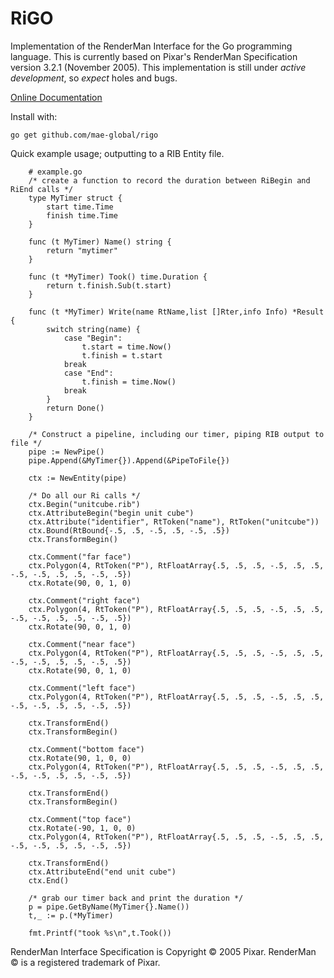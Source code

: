 # RiGO
Implementation of the RenderMan Interface for the Go programming language. This is currently 
based on Pixar's RenderMan Specification version 3.2.1 (November 2005). This implementation 
is still under *active development*, so *expect* holes and bugs. 

[Online Documentation](https://godoc.org/github.com/mae-global/rigo)

Install with:

    go get github.com/mae-global/rigo

Quick example usage; outputting to a RIB Entity file. 

		# example.go
		/* create a function to record the duration between RiBegin and RiEnd calls */
		type MyTimer struct {
			start time.Time
			finish time.Time
		}

		func (t MyTimer) Name() string {
			return "mytimer"
		}

		func (t *MyTimer) Took() time.Duration {
			return t.finish.Sub(t.start)
		}

		func (t *MyTimer) Write(name RtName,list []Rter,info Info) *Result {
			switch string(name) {
				case "Begin":
					t.start = time.Now()
					t.finish = t.start
				break
				case "End":
					t.finish = time.Now()
				break
			}
			return Done()
		}

		/* Construct a pipeline, including our timer, piping RIB output to file */
		pipe := NewPipe()
		pipe.Append(&MyTimer{}).Append(&PipeToFile{})

		ctx := NewEntity(pipe)

		/* Do all our Ri calls */
		ctx.Begin("unitcube.rib")
		ctx.AttributeBegin("begin unit cube")
		ctx.Attribute("identifier", RtToken("name"), RtToken("unitcube"))
		ctx.Bound(RtBound{-.5, .5, -.5, .5, -.5, .5})
		ctx.TransformBegin()

		ctx.Comment("far face")
		ctx.Polygon(4, RtToken("P"), RtFloatArray{.5, .5, .5, -.5, .5, .5, -.5, -.5, .5, .5, -.5, .5})
		ctx.Rotate(90, 0, 1, 0)

		ctx.Comment("right face")
		ctx.Polygon(4, RtToken("P"), RtFloatArray{.5, .5, .5, -.5, .5, .5, -.5, -.5, .5, .5, -.5, .5})
		ctx.Rotate(90, 0, 1, 0)

		ctx.Comment("near face")
		ctx.Polygon(4, RtToken("P"), RtFloatArray{.5, .5, .5, -.5, .5, .5, -.5, -.5, .5, .5, -.5, .5})
		ctx.Rotate(90, 0, 1, 0)

		ctx.Comment("left face")
		ctx.Polygon(4, RtToken("P"), RtFloatArray{.5, .5, .5, -.5, .5, .5, -.5, -.5, .5, .5, -.5, .5})

		ctx.TransformEnd()
		ctx.TransformBegin()

		ctx.Comment("bottom face")
		ctx.Rotate(90, 1, 0, 0)
		ctx.Polygon(4, RtToken("P"), RtFloatArray{.5, .5, .5, -.5, .5, .5, -.5, -.5, .5, .5, -.5, .5})

		ctx.TransformEnd()
		ctx.TransformBegin()

		ctx.Comment("top face")
		ctx.Rotate(-90, 1, 0, 0)
		ctx.Polygon(4, RtToken("P"), RtFloatArray{.5, .5, .5, -.5, .5, .5, -.5, -.5, .5, .5, -.5, .5})

		ctx.TransformEnd()
		ctx.AttributeEnd("end unit cube")
		ctx.End()	
		
		/* grab our timer back and print the duration */
		p = pipe.GetByName(MyTimer{}.Name())
		t,_ := p.(*MyTimer)
	
		fmt.Printf("took %s\n",t.Took())
	

RenderMan Interface Specification is Copyright © 2005 Pixar.
RenderMan © is a registered trademark of Pixar.

